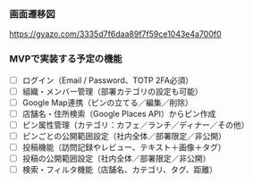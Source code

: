### 画面遷移図
https://gyazo.com/3335d7f6daa89f7f59ce1043e4a700f0

### MVPで実装する予定の機能
- [ ] ログイン（Email / Password、TOTP 2FA必須）
- [ ] 組織・メンバー管理（部署カテゴリの設定も可能）
- [ ] Google Map連携（ピンの立てる／編集／削除）
- [ ] 店舗名・住所検索（Google Places API）からピン作成
- [ ] ピン属性管理（カテゴリ：カフェ／ランチ／ディナー／その他）
- [ ] ピンごとの公開範囲設定（社内全体／部署限定／非公開）
- [ ] 投稿機能（訪問記録やレビュー、テキスト＋画像＋タグ）
- [ ] 投稿の公開範囲設定（社内全体／部署限定／非公開）
- [ ] 検索・フィルタ機能（店舗名、カテゴリ、タグ、距離）